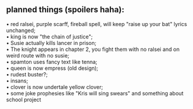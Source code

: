 ## planned things (spoilers haha):
 • red ralsei, purple scarff, fireball spell, will keep "raise up your bat" lyrics unchanged;  
 • king is now "the chain of justice";  
 • Susie actually kills lancer in prison;  
 • The knight appears in chapter 2, you fight them with no ralsei and on weird route with no susie;  
 • spamton uses fancy text like tenna;  
 • queen is now empress (old design);  
 • rudest buster?;  
 • insans;  
 • clover is now undertale yellow clover;  
 • some joke prophesies like "Kris will sing swears" and something about school project  